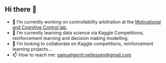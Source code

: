 ## Hi there 👋
- 🔭 I’m currently working on controllability arbitration at the [Motivational and Cognitive Control lab](https://www.roshancools.com/), 
- 🌱 I’m currently learning data science via Kaggle Competitions, reinforcement learning and decision making modelling.
- 👯 I’m looking to collaborate on Kaggle competitions, reinforcement learning projects...
- 📫 How to reach me: samuelgerrit.nellessen@gmail.com
<!--
**DerOeko/DerOeko** is a ✨ _special_ ✨ repository because its `README.md` (this file) appears on your GitHub profile.

Here are some ideas to get you started:

- 🔭 I’m currently working on ...
- 🌱 I’m currently learning ...
- 👯 I’m looking to collaborate on ...
- 🤔 I’m looking for help with ...
- 💬 Ask me about ...
- 📫 How to reach me: ...
- 😄 Pronouns: ...
- ⚡ Fun fact: ...
-->
